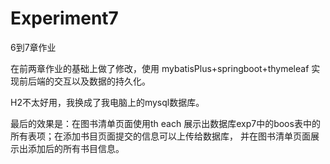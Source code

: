 # Experiment7
6到7章作业

在前两章作业的基础上做了修改，使用
mybatisPlus+springboot+thymeleaf
实现前后端的交互以及数据的持久化。

H2不太好用，我换成了我电脑上的mysql数据库。

最后的效果是：在图书清单页面使用th each 展示出数据库exp7中的boos表中的所有表项；在添加书目页面提交的信息可以上传给数据库，
并在图书清单页面展示出添加后的所有书目信息。
